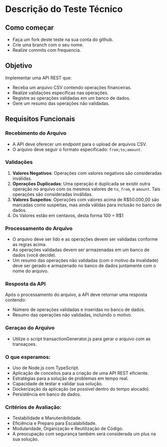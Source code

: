 # Descrição do Teste Técnico

## Como começar
- Faça um fork deste teste na sua conta do github.
- Crie uma branch com o seu nome.
- Realize commits com frequencia.

## Objetivo
Implementar uma API REST que:
- Receba um arquivo CSV contendo operações financeiras.
- Realize validações específicas nas operações.
- Registre as operações validadas em um banco de dados.
- Gere um resumo das operações não validadas.

## Requisitos Funcionais

### Recebimento do Arquivo
- A API deve oferecer um endpoint para o upload de arquivos CSV.
- O arquivo deve seguir o formato especificado: `from;to;amount`.

### Validações
1. **Valores Negativos**: Operações com valores negativos são consideradas inválidas.
2. **Operações Duplicadas**: Uma operação é duplicada se existir outra operação no arquivo com os mesmos valores de `to`, `from`, e `amount`. Tais operações são consideradas inválidas.
3. **Valores Suspeitos**: Operações com valores acima de R$50.000,00 são marcadas como suspeitas, mas ainda válidas para inclusão no banco de dados.
4. Os Valores estão em centavos, desta forma 100 = R$1

### Processamento do Arquivo
- O arquivo deve ser lido e as operações devem ser validadas conforme as regras acima.
- As operações validadas devem ser armazenadas em um banco  de dados (você decide).
- Um resumo das operações não validadas (com o motivo da invalidade) deve ser gerado e armazenado no banco de dados juntamente com o nome do arquivo.

### Resposta da API
Após o processamento do arquivo, a  API deve retornar uma resposta contendo:
- Número de operações validadas e inseridas no banco de dados.
- Resumo das operações não validadas, incluindo o motivo.

### Geraçao do Arquivo
- Utilize o script transactionGenerator.js para gerar o arquivo com as transaçoes.

### O que esperamos:
- Uso de Node.js com TypeScript.
- Aplicação de conceitos para a criação de uma API REST eficiente.
- Estratégias para a solução de problemas em tempo real.
- Capacidade de testar e validar sua solução.
- Dockerização da aplicação (se possível dentro do tempo alocado).
- Persistência em banco de dados.

### Critérios de Avaliação:
- Testabilidade e Manutenibilidade.
- Eficiência e Preparo para Escalabilidade.
- Modularidade, Organização e Reutilização de Código.
- A preocupação com segurança também será considerada um plus na sua solução.
